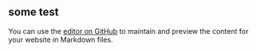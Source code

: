 ## some test

You can use the [editor on GitHub](https://github.com/sharafullin/sharafullin.github.io/edit/master/index.md) to maintain and preview the content for your website in Markdown files.